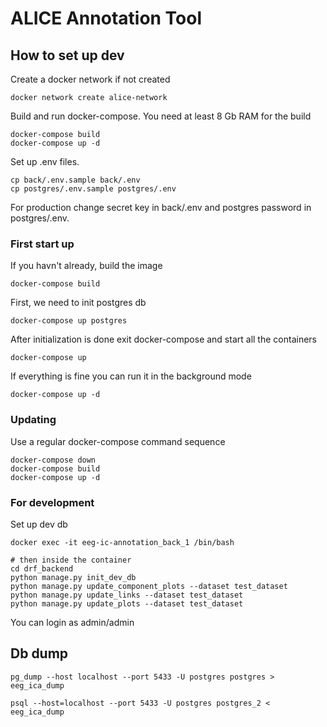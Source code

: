 # ALICE Annotation Tool

## How to set up dev

Create a docker network if not created

```
docker network create alice-network
```

Build and run docker-compose. You need at least 8 Gb RAM for the build

```
docker-compose build
docker-compose up -d
```

Set up .env files.

```
cp back/.env.sample back/.env
cp postgres/.env.sample postgres/.env
```

For production change secret key in back/.env and postgres password in postgres/.env.

### First start up

If you havn't already, build the image

```
docker-compose build
```

First, we need to init postgres db

```
docker-compose up postgres
```

After initialization is done exit docker-compose and start all the containers

```
docker-compose up
```

If everything is fine you can run it in the background mode

```
docker-compose up -d
```

### Updating

Use a regular docker-compose command sequence

```
docker-compose down
docker-compose build
docker-compose up -d
```


### For development

Set up dev db

```
docker exec -it eeg-ic-annotation_back_1 /bin/bash

# then inside the container
cd drf_backend
python manage.py init_dev_db
python manage.py update_component_plots --dataset test_dataset
python manage.py update_links --dataset test_dataset
python manage.py update_plots --dataset test_dataset
```

You can login as admin/admin


## Db dump

```
pg_dump --host localhost --port 5433 -U postgres postgres > eeg_ica_dump
```

```
psql --host=localhost --port 5433 -U postgres postgres_2 < eeg_ica_dump
```
